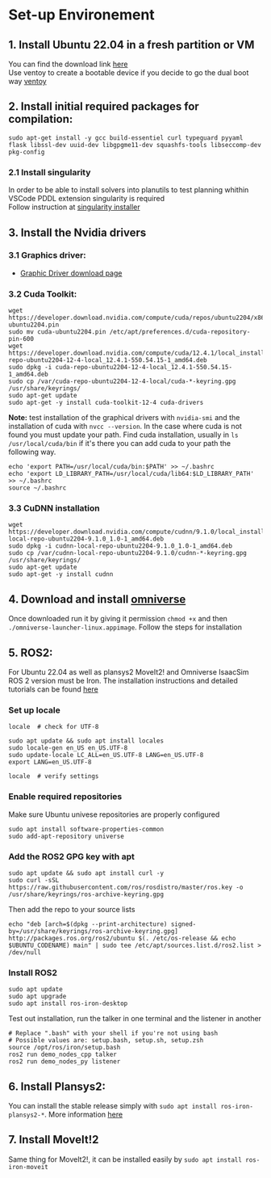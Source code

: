 # Set-up Environement

## 1. Install Ubuntu 22.04 in a fresh partition or VM 
You can find the download link [here](https://releases.ubuntu.com/jammy/)  
Use ventoy to create a bootable device if you decide to go the dual boot way [ventoy](https://ventoy.net/en/index.html)
## 2. Install initial required packages for compilation:  
```
sudo apt-get install -y gcc build-essentiel curl typeguard pyyaml flask libssl-dev uuid-dev libgpgme11-dev squashfs-tools libseccomp-dev pkg-config
```
### 2.1 Install singularity
In order to be able to install solvers into planutils to test planning whithin VSCode PDDL extension singularity is required  
Follow instruction at [singularity installer](https://github.com/sylabs/singularity/blob/main/INSTALL.md)
## 3. Install the Nvidia drivers  
### 3.1 Graphics driver:  
- [Graphic Driver download page](https://www.nvidia.com/download/index.aspx)  
### 3.2 Cuda Toolkit:  
```
wget https://developer.download.nvidia.com/compute/cuda/repos/ubuntu2204/x86_64/cuda-ubuntu2204.pin
sudo mv cuda-ubuntu2204.pin /etc/apt/preferences.d/cuda-repository-pin-600
wget https://developer.download.nvidia.com/compute/cuda/12.4.1/local_installers/cuda-repo-ubuntu2204-12-4-local_12.4.1-550.54.15-1_amd64.deb
sudo dpkg -i cuda-repo-ubuntu2204-12-4-local_12.4.1-550.54.15-1_amd64.deb
sudo cp /var/cuda-repo-ubuntu2204-12-4-local/cuda-*-keyring.gpg /usr/share/keyrings/
sudo apt-get update
sudo apt-get -y install cuda-toolkit-12-4 cuda-drivers
```
**Note:** test installation of the graphical drivers with `nvidia-smi` and the installation of cuda with `nvcc --version`. In the case where cuda is not found you must update your path. Find cuda installation, usually in `ls /usr/local/cuda/bin` if it's there you can add cuda to your path the following way.
```
echo 'export PATH=/usr/local/cuda/bin:$PATH' >> ~/.bashrc
echo 'export LD_LIBRARY_PATH=/usr/local/cuda/lib64:$LD_LIBRARY_PATH' >> ~/.bashrc
source ~/.bashrc
```
### 3.3 CuDNN installation  
```
wget https://developer.download.nvidia.com/compute/cudnn/9.1.0/local_installers/cudnn-local-repo-ubuntu2204-9.1.0_1.0-1_amd64.deb
sudo dpkg -i cudnn-local-repo-ubuntu2204-9.1.0_1.0-1_amd64.deb
sudo cp /var/cudnn-local-repo-ubuntu2204-9.1.0/cudnn-*-keyring.gpg /usr/share/keyrings/
sudo apt-get update
sudo apt-get -y install cudnn
```
## 4. Download and install [omniverse](https://www.nvidia.com/en-us/omniverse/download/)  
Once downloaded run it by giving it permission `chmod +x` and then `./omniverse-launcher-linux.appimage`. Follow the steps for installation
## 5. ROS2:  
For Ubuntu 22.04 as well as plansys2 MoveIt2! and Omniverse IsaacSim ROS 2 version must be Iron. The installation instructions and detailed tutorials can be found [here](https://docs.ros.org/en/iron/Installation.html)  
### Set up locale
```
locale  # check for UTF-8

sudo apt update && sudo apt install locales
sudo locale-gen en_US en_US.UTF-8
sudo update-locale LC_ALL=en_US.UTF-8 LANG=en_US.UTF-8
export LANG=en_US.UTF-8

locale  # verify settings
```
### Enable required repositories
Make sure Ubuntu univese repositories are properly configured
```
sudo apt install software-properties-common
sudo add-apt-repository universe
```
### Add the ROS2 GPG key with apt
```
sudo apt update && sudo apt install curl -y
sudo curl -sSL https://raw.githubusercontent.com/ros/rosdistro/master/ros.key -o /usr/share/keyrings/ros-archive-keyring.gpg
```
Then add the repo to your source lists
```
echo "deb [arch=$(dpkg --print-architecture) signed-by=/usr/share/keyrings/ros-archive-keyring.gpg] http://packages.ros.org/ros2/ubuntu $(. /etc/os-release && echo $UBUNTU_CODENAME) main" | sudo tee /etc/apt/sources.list.d/ros2.list > /dev/null
```
### Install ROS2
```
sudo apt update
sudo apt upgrade
sudo apt install ros-iron-desktop
```
Test out installation, run the talker in one terminal and the listener in another
```
# Replace ".bash" with your shell if you're not using bash
# Possible values are: setup.bash, setup.sh, setup.zsh
source /opt/ros/iron/setup.bash
ros2 run demo_nodes_cpp talker
ros2 run demo_nodes_py listener
```
## 6. Install Plansys2:
You can install the stable release simply with `sudo apt install ros-iron-plansys2-*`. More information [here](https://plansys2.github.io/build_instructions/index.html)  
## 7. Install MoveIt!2
Same thing for MoveIt2!, it can be installed easily by `sudo apt install ros-iron-moveit`

